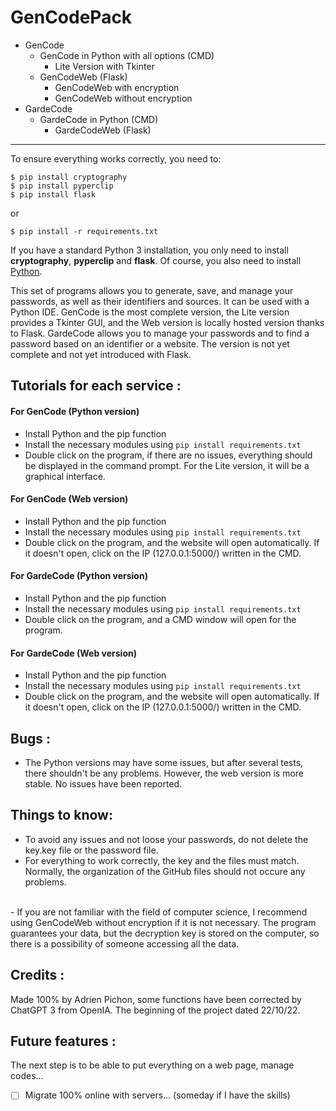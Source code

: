 # GenCodePack 


- GenCode
    - GenCode in Python with all options (CMD)
        - Lite Version with Tkinter
    - GenCodeWeb (Flask)
        - GenCodeWeb with encryption
        - GenCodeWeb without encryption
- GardeCode
    - GardeCode in Python (CMD)
      - GardeCodeWeb (Flask)
---

To ensure everything works correctly, you need to:

    $ pip install cryptography
    $ pip install pyperclip
    $ pip install flask 
  or
  
    $ pip install -r requirements.txt

If you have a standard Python 3 installation, you only need to install **cryptography**, **pyperclip** and **flask**. Of course, you also need to install [Python](python.org/downloads/).

This set of programs allows you to generate, save, and manage your passwords, as well as their identifiers and sources. It can be used with a Python IDE. GenCode is the most complete version, the Lite version provides a Tkinter GUI, and the Web version is locally hosted version thanks to Flask. GardeCode allows you to manage your passwords and to find a password based on an identifier or a website. The version is not yet complete and not yet introduced with Flask.



## Tutorials for each service :

#### For GenCode (Python version)

  - Install Python and the pip function
  - Install the necessary modules using ```pip install requirements.txt```
  - Double click on the program, if there are no issues, everything should be displayed in the command prompt. For the Lite version, it will be a graphical interface.

#### For GenCode (Web version) 

  - Install Python and the pip function
  - Install the necessary modules using ```pip install requirements.txt```
  - Double click on the program, and the website will open automatically. If it doesn't open, click on the IP (127.0.0.1:5000/) written in the CMD.

#### For GardeCode (Python version)

  - Install Python and the pip function
  - Install the necessary modules using ```pip install requirements.txt```
  - Double click on the program, and a CMD window will open for the program. 

#### For GardeCode (Web version)
  - Install Python and the pip function
  - Install the necessary modules using ```pip install requirements.txt```
  - Double click on the program, and the website will open automatically. If it doesn't open, click on the IP (127.0.0.1:5000/) written in the CMD.


## Bugs :
- The Python versions may have some issues, but after several tests, there shouldn't be any problems. However, the web version is more stable. No issues have been reported.


## Things to know:


  - To avoid any issues and not loose your passwords, do not delete the key.key file or the password file.
  - For everything to work correctly, the key and the files must match. Normally, the organization of the GitHub files should not occure any problems.
  <br>
  - If you are not familiar with the field of computer science, I recommend using GenCodeWeb without encryption if it is not necessary. The program guarantees your data, but the decryption key is stored on the computer, so there is a possibility of someone accessing all the data.



## Credits :

Made 100% by Adrien Pichon, some functions have been corrected by ChatGPT 3 from OpenIA. The beginning of the project dated 22/10/22.


## Future features :

The next step is to be able to put everything on a web page, manage codes...
* [ ] Migrate 100% online with servers... (someday if I have the skills)


